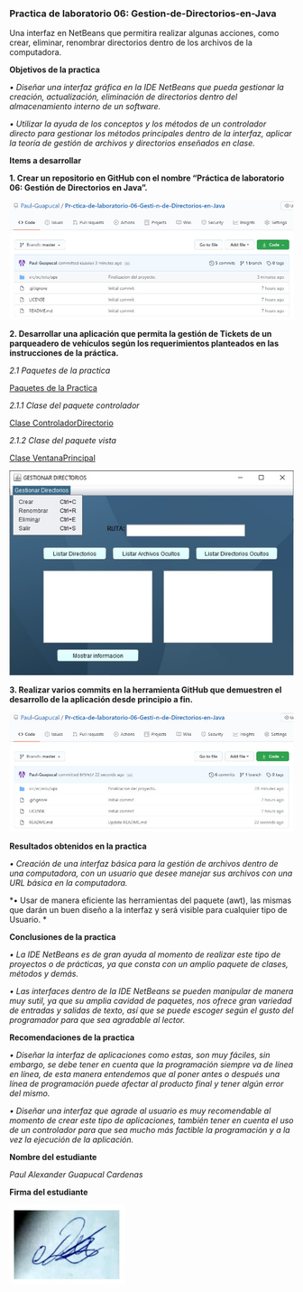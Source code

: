 ### Practica de laboratorio 06: Gestion-de-Directorios-en-Java
Una interfaz en NetBeans que permitira realizar algunas acciones, como crear, eliminar, renombrar directorios dentro de los archivos de la computadora.

**Objetivos de la practica**

*•	Diseñar una interfaz gráfica en la IDE NetBeans que pueda gestionar la creación, actualización, eliminación de directorios dentro del almacenamiento interno de un software.*

*•	Utilizar la ayuda de los conceptos y los métodos de un controlador directo para gestionar los métodos principales dentro de la interfaz, aplicar la teoría de gestión de archivos y directorios enseñados en clase.*

**Items a desarrollar**

**1. Crear un repositorio en GitHub con el nombre “Práctica de laboratorio 06: Gestión de Directorios en Java”.**

![screan del respositorio](https://github.com/Paul-Guapucal/Screen-Practica06/blob/master/ssRepositorio.jpg)

**2. Desarrollar una aplicación que permita la gestión de Tickets de un parqueadero de vehículos según los requerimientos planteados en las instrucciones de la práctica.**

*2.1 Paquetes de la practica*

[Paquetes de la Practica](https://github.com/Paul-Guapucal/Pr-ctica-de-laboratorio-06-Gesti-n-de-Directorios-en-Java/tree/master/src/ec/edu/ups)

*2.1.1 Clase del paquete controlador*

[Clase ControladorDirectorio](https://github.com/Paul-Guapucal/Pr-ctica-de-laboratorio-06-Gesti-n-de-Directorios-en-Java/blob/master/src/ec/edu/ups/controlador/ControladorDirectorios.java)

*2.1.2 Clase del paquete vista*

[Clase VentanaPrincipal](https://github.com/Paul-Guapucal/Pr-ctica-de-laboratorio-06-Gesti-n-de-Directorios-en-Java/blob/master/src/ec/edu/ups/vista/VentanaPrincipal.java)

![Interfaz de la VentanaPrincipal](https://github.com/Paul-Guapucal/Screen-Practica06/blob/master/ssVista.jpg)

**3. Realizar varios commits en la herramienta GitHub que demuestren el desarrollo de la aplicación desde principio a fin.**

![Commits realizados en la Practica](https://github.com/Paul-Guapucal/Screen-Practica06/blob/master/ssCommits.jpg)

**Resultados obtenidos en la practica**

*•	Creación de una interfaz básica para la gestión de archivos dentro de una computadora, con un usuario que desee manejar sus archivos con una URL básica en la computadora.*

*•	Usar de manera eficiente las herramientas del paquete (awt), las mismas que darán un buen diseño a la interfaz y será visible para cualquier tipo de Usuario. *

**Conclusiones de la practica**

*•	La IDE NetBeans es de gran ayuda al momento de realizar este tipo de proyectos o de prácticas, ya que consta con un amplio paquete de clases, métodos y demás.*

*•	Las interfaces dentro de la IDE NetBeans se pueden manipular de manera muy sutil, ya que su amplia cavidad de paquetes, nos ofrece gran variedad de entradas y salidas de texto, así que se puede escoger según el gusto del programador para que sea agradable al lector.*

**Recomendaciones de la practica**

*•	Diseñar la interfaz de aplicaciones como estas, son muy fáciles, sin embargo, se debe tener en cuenta que la programación siempre va de línea en línea, de esta manera entendemos que al poner antes o después una línea de programación puede afectar al producto final y tener algún error del mismo.*

*•	Diseñar una interfaz que agrade al usuario es muy recomendable al momento de crear este tipo de aplicaciones, también tener en cuenta el uso de un controlador para que sea mucho más factible la programación y a la vez la ejecución de la aplicación.*

**Nombre del estudiante**

*Paul Alexander Guapucal Cardenas*

**Firma del estudiante**

![firma del estudiante](https://github.com/Paul-Guapucal/Screen-Practica06/blob/master/Screen%20firma.jpg)
